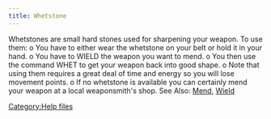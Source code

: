 ```yaml
---
title: Whetstone
---
```


Whetstones are small hard stones used for sharpening your weapon. To use
them: o You have to either wear the whetstone on your belt or hold it in
your hand. o You have to WIELD the weapon you want to mend. o You then
use the command WHET to get your weapon back into good shape. o Note
that using them requires a great deal of time and energy so you will
lose movement points. o If no whetstone is available you can certainly
mend your weapon at a local weaponsmith's shop. See Also:
[Mend](Mend "wikilink"), [Wield](Wield "wikilink")

[Category:Help files](Category:Help_files "wikilink")